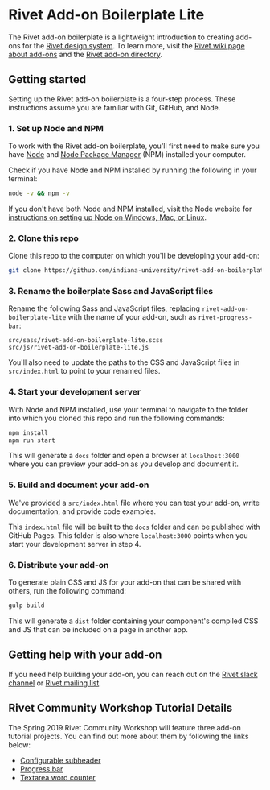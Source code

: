 # Rivet Add-on Boilerplate Lite
The Rivet add-on boilerplate is a lightweight introduction to creating add-ons for the [Rivet design system](https://rivet.iu.edu/). To learn more, visit the [Rivet wiki page about add-ons](https://github.com/indiana-university/rivet-source/wiki/Add-ons) and the [Rivet add-on directory](https://rivet.iu.edu/add-ons/).

## Getting started
Setting up the Rivet add-on boilerplate is a four-step process. These instructions assume you are familiar with Git, GitHub, and Node.

### 1. Set up Node and NPM
To work with the Rivet add-on boilerplate, you'll first need to make sure you have [Node](https://nodejs.org/en/) and [Node Package Manager](https://www.npmjs.com/) (NPM) installed your computer. 

Check if you have Node and NPM installed by running the following in your terminal:

```sh
node -v && npm -v
```

If you don't have both Node and NPM installed, visit the Node website for [instructions on setting up Node on Windows, Mac, or Linux](https://nodejs.org/en/download/).

### 2. Clone this repo
Clone this repo to the computer on which you'll be developing your add-on:

```sh
git clone https://github.com/indiana-university/rivet-add-on-boilerplate-lite.git
```

### 3. Rename the boilerplate Sass and JavaScript files
Rename the following Sass and JavaScript files, replacing `rivet-add-on-boilerplate-lite` with the name of your add-on, such as `rivet-progress-bar`:

```
src/sass/rivet-add-on-boilerplate-lite.scss
src/js/rivet-add-on-boilerplate-lite.js
```

You'll also need to update the paths to the CSS and JavaScript files in `src/index.html` to point to your renamed files.

### 4. Start your development server
With Node and NPM installed, use your terminal to navigate to the folder into which you cloned this repo and run the following commands:

```sh
npm install
npm run start
```

This will generate a `docs` folder and open a browser at `localhost:3000` where you can preview your add-on as you develop and document it.

### 5. Build and document your add-on
We've provided a `src/index.html` file where you can test your add-on, write documentation, and provide code examples.

This `index.html` file will be built to the `docs` folder and can be published with GitHub Pages. This folder is also where `localhost:3000` points when you start your development server in step 4.

### 6. Distribute your add-on

To generate plain CSS and JS for your add-on that can be shared with others, run the following command:

```sh
gulp build
```

This will generate a `dist` folder containing your component's compiled CSS and JS that can be included on a page in another app.

## Getting help with your add-on
If you need help building your add-on, you can reach out on the [Rivet slack channel](https://iuwebcommunity.slack.com/messages/rivet) or [Rivet mailing list](mailto:rivet-l@list.iu.edu).

## Rivet Community Workshop Tutorial Details
The Spring 2019 Rivet Community Workshop will feature three add-on tutorial projects. You can find out more about them by following the links below:

* [Configurable subheader](https://github.com/indiana-university/rivet-add-on-boilerplate-lite/tree/master/workshop-tutorials/subheader.md)
* [Progress bar](https://github.com/indiana-university/rivet-add-on-boilerplate-lite/tree/master/workshop-tutorials/progress-bar.md)
* [Textarea word counter](https://github.com/indiana-university/rivet-add-on-boilerplate-lite/tree/master/workshop-tutorials/word-counter.md)